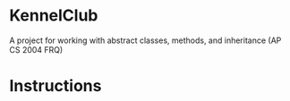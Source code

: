 # KennelClub
A project for working with abstract classes, methods, and inheritance (AP CS 2004 FRQ)

# Instructions

 

